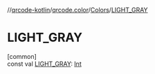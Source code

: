 //[qrcode-kotlin](../../../index.md)/[qrcode.color](../index.md)/[Colors](index.md)/[LIGHT_GRAY](-l-i-g-h-t_-g-r-a-y.md)

# LIGHT_GRAY

[common]\
const val [LIGHT_GRAY](-l-i-g-h-t_-g-r-a-y.md): [Int](https://kotlinlang.org/api/latest/jvm/stdlib/kotlin/-int/index.html)
